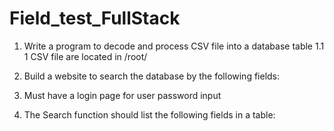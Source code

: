 # Field_test_FullStack

1. Write a program to decode and process CSV file into a database table
  1.1 1 CSV file are located in /root/
2. Build a website to search the database by the following fields:
  
3. Must have a login page for user password input

4. The Search function should list the following fields in a table:
